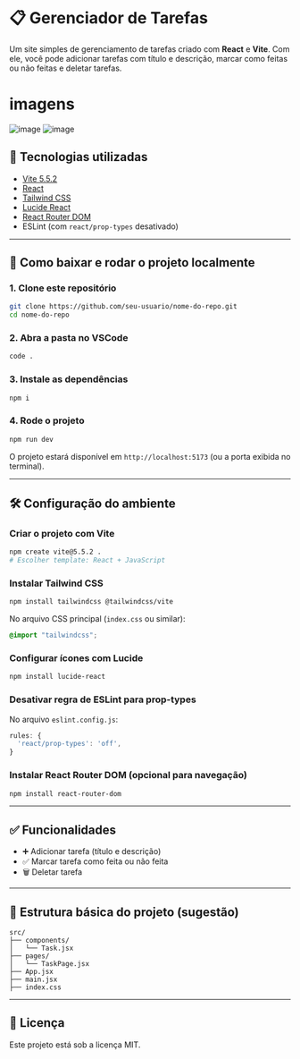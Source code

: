 # 📋 Gerenciador de Tarefas

Um site simples de gerenciamento de tarefas criado com **React** e **Vite**. Com ele, você pode adicionar tarefas com título e descrição, marcar como feitas ou não feitas e deletar tarefas.

# imagens
![image](https://github.com/user-attachments/assets/b6e435f8-ddbc-44d7-8b81-9f12f5843091)
![image](https://github.com/user-attachments/assets/631df4f3-26a6-4e00-8575-a3c3e2fbcde6)
## 🚀 Tecnologias utilizadas

- [Vite 5.5.2](https://vitejs.dev/)
- [React](https://react.dev/)
- [Tailwind CSS](https://tailwindcss.com/)
- [Lucide React](https://lucide.dev/)
- [React Router DOM](https://reactrouter.com/)
- ESLint (com `react/prop-types` desativado)

---

## 💾 Como baixar e rodar o projeto localmente

### 1. Clone este repositório

```bash
git clone https://github.com/seu-usuario/nome-do-repo.git
cd nome-do-repo
```

### 2. Abra a pasta no VSCode

```bash
code .
```

### 3. Instale as dependências

```bash
npm i
```

### 4. Rode o projeto

```bash
npm run dev
```

O projeto estará disponível em `http://localhost:5173` (ou a porta exibida no terminal).

---

## 🛠️ Configuração do ambiente

### Criar o projeto com Vite

```bash
npm create vite@5.5.2 .
# Escolher template: React + JavaScript
```

### Instalar Tailwind CSS

```bash
npm install tailwindcss @tailwindcss/vite
```

No arquivo CSS principal (`index.css` ou similar):

```css
@import "tailwindcss";
```

### Configurar ícones com Lucide

```bash
npm install lucide-react
```

### Desativar regra de ESLint para prop-types

No arquivo `eslint.config.js`:

```js
rules: {
  'react/prop-types': 'off',
}
```

### Instalar React Router DOM (opcional para navegação)

```bash
npm install react-router-dom
```

---

## ✅ Funcionalidades

- ➕ Adicionar tarefa (título e descrição)
- ✅ Marcar tarefa como feita ou não feita
- 🗑️ Deletar tarefa

---

## 📁 Estrutura básica do projeto (sugestão)

```
src/
├── components/
│   └── Task.jsx
├── pages/
│   └── TaskPage.jsx
├── App.jsx
├── main.jsx
├── index.css
```

---

## 📄 Licença

Este projeto está sob a licença MIT.
